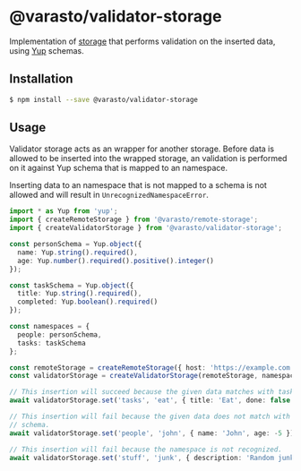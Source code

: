 # @varasto/validator-storage

Implementation of [storage] that performs validation on the inserted data,
using [Yup] schemas.

[storage]: https://www.npmjs.com/package/@varasto/storage
[yup]: https://github.com/jquense/yup

## Installation

```bash
$ npm install --save @varasto/validator-storage
```

## Usage

Validator storage acts as an wrapper for another storage. Before data is
allowed to be inserted into the wrapped storage, an validation is performed on
it against Yup schema that is mapped to an namespace.

Inserting data to an namespace that is not mapped to a schema is not allowed
and will result in `UnrecognizedNamespaceError`.

```TypeScript
import * as Yup from 'yup';
import { createRemoteStorage } from '@varasto/remote-storage';
import { createValidatorStorage } from '@varasto/validator-storage';

const personSchema = Yup.object({
  name: Yup.string().required(),
  age: Yup.number().required().positive().integer()
});

const taskSchema = Yup.object({
  title: Yup.string().required(),
  completed: Yup.boolean().required()
});

const namespaces = {
  people: personSchema,
  tasks: taskSchema
};

const remoteStorage = createRemoteStorage({ host: 'https://example.com' });
const validatorStorage = createValidatorStorage(remoteStorage, namespaces);

// This insertion will succeed because the given data matches with task schema.
await validatorStorage.set('tasks', 'eat', { title: 'Eat', done: false });

// This insertion will fail because the given data does not match with person
// schema.
await validatorStorage.set('people', 'john', { name: 'John', age: -5 });

// This insertion will fail because the namespace is not recognized.
await validatorStorage.set('stuff', 'junk', { description: 'Random junk.' });
```
